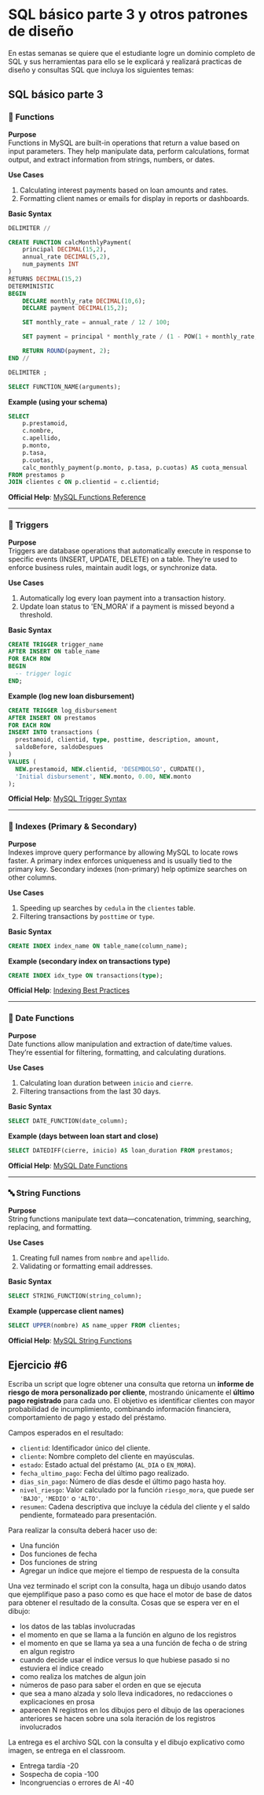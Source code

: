 # SQL básico parte 3 y otros patrones de diseño

En estas semanas se quiere que el estudiante logre un dominio completo de SQL y sus herramientas para ello se le explicará y realizará practicas de diseño y consultas SQL que incluya los siguientes temas:


## SQL básico parte 3

### 🔧 Functions

**Purpose**  
Functions in MySQL are built-in operations that return a value based on input parameters. They help manipulate data, perform calculations, format output, and extract information from strings, numbers, or dates.

**Use Cases**  
1. Calculating interest payments based on loan amounts and rates.  
2. Formatting client names or emails for display in reports or dashboards.

**Basic Syntax**  
```sql
DELIMITER //

CREATE FUNCTION calcMonthlyPayment(
    principal DECIMAL(15,2),
    annual_rate DECIMAL(5,2),
    num_payments INT
)
RETURNS DECIMAL(15,2)
DETERMINISTIC
BEGIN
    DECLARE monthly_rate DECIMAL(10,6);
    DECLARE payment DECIMAL(15,2);

    SET monthly_rate = annual_rate / 12 / 100;

    SET payment = principal * monthly_rate / (1 - POW(1 + monthly_rate, -num_payments));

    RETURN ROUND(payment, 2);
END //

DELIMITER ;
```

```sql
SELECT FUNCTION_NAME(arguments);
```

**Example (using your schema)**  
```sql
SELECT 
    p.prestamoid,
    c.nombre,
    c.apellido,
    p.monto,
    p.tasa,
    p.cuotas,
    calc_monthly_payment(p.monto, p.tasa, p.cuotas) AS cuota_mensual
FROM prestamos p
JOIN clientes c ON p.clientid = c.clientid;
```

**Official Help**: [MySQL Functions Reference](https://www.w3schools.com/mysql/mysql_ref_functions.asp)

---

### 🔁 Triggers

**Purpose**  
Triggers are database operations that automatically execute in response to specific events (INSERT, UPDATE, DELETE) on a table. They’re used to enforce business rules, maintain audit logs, or synchronize data.

**Use Cases**  
1. Automatically log every loan payment into a transaction history.  
2. Update loan status to 'EN_MORA' if a payment is missed beyond a threshold.

**Basic Syntax**  
```sql
CREATE TRIGGER trigger_name
AFTER INSERT ON table_name
FOR EACH ROW
BEGIN
  -- trigger logic
END;
```

**Example (log new loan disbursement)**  
```sql
CREATE TRIGGER log_disbursement
AFTER INSERT ON prestamos
FOR EACH ROW
INSERT INTO transactions (
  prestamoid, clientid, type, posttime, description, amount,
  saldoBefore, saldoDespues
)
VALUES (
  NEW.prestamoid, NEW.clientid, 'DESEMBOLSO', CURDATE(),
  'Initial disbursement', NEW.monto, 0.00, NEW.monto
);
```

**Official Help**: [MySQL Trigger Syntax](https://dev.mysql.com/doc/refman/8.4/en/triggers.html)

---

### 🧩 Indexes (Primary & Secondary)

**Purpose**  
Indexes improve query performance by allowing MySQL to locate rows faster. A primary index enforces uniqueness and is usually tied to the primary key. Secondary indexes (non-primary) help optimize searches on other columns.

**Use Cases**  
1. Speeding up searches by `cedula` in the `clientes` table.  
2. Filtering transactions by `posttime` or `type`.

**Basic Syntax**  
```sql
CREATE INDEX index_name ON table_name(column_name);
```

**Example (secondary index on transactions type)**  
```sql
CREATE INDEX idx_type ON transactions(type);
```

**Official Help**: [Indexing Best Practices](https://stackoverflow.com/questions/95183/how-does-one-create-an-index-on-the-date-part-of-datetime-field-in-mysql)

---

### 📅 Date Functions

**Purpose**  
Date functions allow manipulation and extraction of date/time values. They’re essential for filtering, formatting, and calculating durations.

**Use Cases**  
1. Calculating loan duration between `inicio` and `cierre`.  
2. Filtering transactions from the last 30 days.

**Basic Syntax**  
```sql
SELECT DATE_FUNCTION(date_column);
```

**Example (days between loan start and close)**  
```sql
SELECT DATEDIFF(cierre, inicio) AS loan_duration FROM prestamos;
```

**Official Help**: [MySQL Date Functions](https://dev.mysql.com/doc/refman/8.4/en/date-and-time-functions.html)

---

### 🔤 String Functions

**Purpose**  
String functions manipulate text data—concatenation, trimming, searching, replacing, and formatting.

**Use Cases**  
1. Creating full names from `nombre` and `apellido`.  
2. Validating or formatting email addresses.

**Basic Syntax**  
```sql
SELECT STRING_FUNCTION(string_column);
```

**Example (uppercase client names)**  
```sql
SELECT UPPER(nombre) AS name_upper FROM clientes;
```

**Official Help**: [MySQL String Functions](https://www.w3schools.com/mysql/mysql_ref_functions.asp)


## Ejercicio #6

Escriba un script que logre obtener una consulta que retorna un **informe de riesgo de mora personalizado por cliente**, mostrando únicamente el **último pago registrado** para cada uno. El objetivo es identificar clientes con mayor probabilidad de incumplimiento, combinando información financiera, comportamiento de pago y estado del préstamo. 

Campos esperados en el resultado: 

- `clientid`: Identificador único del cliente.
- `cliente`: Nombre completo del cliente en mayúsculas.
- `estado`: Estado actual del préstamo (`AL_DIA` o `EN_MORA`).
- `fecha_ultimo_pago`: Fecha del último pago realizado.
- `dias_sin_pago`: Número de días desde el último pago hasta hoy.
- `nivel_riesgo`: Valor calculado por la función `riesgo_mora`, que puede ser `'BAJO'`, `'MEDIO'` o `'ALTO'`.
- `resumen`: Cadena descriptiva que incluye la cédula del cliente y el saldo pendiente, formateado para presentación.

Para realizar la consulta deberá hacer uso de: 

- Una función
- Dos funciones de fecha
- Dos funciones de string
- Agregar un índice que mejore el tiempo de respuesta de la consulta

Una vez terminado el script con la consulta, haga un dibujo usando datos que ejemplifique paso a paso como es que hace el motor de base de datos para obtener el resultado de la consulta. Cosas que se espera ver en el dibujo:  

- los datos de las tablas involucradas
- el momento en que se llama a la función en alguno de los registros 
- el momento en que se llama ya sea a una función de fecha o de string en algun registro 
- cuando decide usar el índice versus lo que hubiese pasado si no estuviera el índice creado 
- como realiza los matches de algun join  
- números de paso para saber el orden en que se ejecuta 
- que sea a mano alzada y solo lleva indicadores, no redacciones o explicaciones en prosa 
- aparecen N registros en los dibujos pero el dibujo de las operaciones anteriores se hacen sobre una sola iteración de los registros involucrados

La entrega es el archivo SQL con la consulta y el dibujo explicativo como imagen, se entrega en el classroom. 

- Entrega tardía -20
- Sospecha de copia -100
- Incongruencias o errores de AI -40




